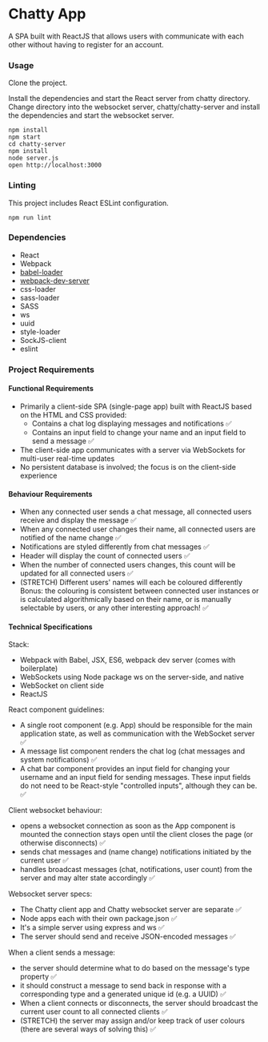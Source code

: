 Chatty App
=====================

A SPA built with ReactJS that allows users with communicate with each other without having to register for an account.

### Usage

Clone the project.

Install the dependencies and start the React server from chatty directory. Change directory into the websocket server, chatty/chatty-server and install the dependencies and start the websocket server.

```
npm install
npm start
cd chatty-server
npm install
node server.js
open http://localhost:3000
```


### Linting

This project includes React ESLint configuration.

```
npm run lint
```

### Dependencies

* React
* Webpack
* [babel-loader](https://github.com/babel/babel-loader)
* [webpack-dev-server](https://github.com/webpack/webpack-dev-server)
* css-loader
* sass-loader
* SASS
* ws
* uuid
* style-loader
* SockJS-client
* eslint

### Project Requirements

#### Functional Requirements
* Primarily a client-side SPA (single-page app) built with ReactJS
 based on the HTML and CSS provided:
  * Contains a chat log displaying messages and notifications ✅
  * Contains an input field to change your name and an input field to send a message ✅
* The client-side app communicates with a server via WebSockets for multi-user real-time updates
* No persistent database is involved; the focus is on the client-side experience

#### Behaviour Requirements
* When any connected user sends a chat message, all connected users receive and display the message ✅
* When any connected user changes their name, all connected users are notified of the name change ✅
* Notifications are styled differently from chat messages ✅
* Header will display the count of connected users ✅
* When the number of connected users changes, this count will be updated for all connected users ✅
* (STRETCH) Different users' names will each be coloured differently
Bonus: the colouring is consistent between connected user instances or is calculated algorithmically based on their name, or is manually selectable by users, or any other interesting approach! ✅

#### Technical Specifications

Stack:

* Webpack with Babel, JSX, ES6, webpack dev server (comes with boilerplate)
* WebSockets using Node package ws on the server-side, and native 
* WebSocket on client side
* ReactJS

React component guidelines:

* A single root component (e.g. App) should be responsible for the main application state, as well as communication with the WebSocket server ✅
* A message list component renders the chat log (chat messages and system notifications) ✅
* A chat bar component provides an input field for changing your username and an input field for sending messages. These input fields do not need to be React-style "controlled inputs", although they can be. ✅

Client websocket behaviour:

* opens a websocket connection as soon as the App component is mounted
the connection stays open until the client closes the page (or otherwise disconnects) ✅
* sends chat messages and (name change) notifications initiated by the current user ✅
* handles broadcast messages (chat, notifications, user count) from the server and may alter state accordingly ✅

Websocket server specs:

* The Chatty client app and Chatty websocket server are separate ✅
* Node apps each with their own package.json ✅
* It's a simple server using express and ws ✅
* The server should send and receive JSON-encoded messages ✅

When a client sends a message:

* the server should determine what to do based on the message's type property ✅
* it should construct a message to send back in response with a corresponding type and a generated unique id (e.g. a UUID) ✅ 
* When a client connects or disconnects, the server should broadcast the current user count to all connected clients ✅
* (STRETCH) the server may assign and/or keep track of user colours (there are several ways of solving this) ✅
